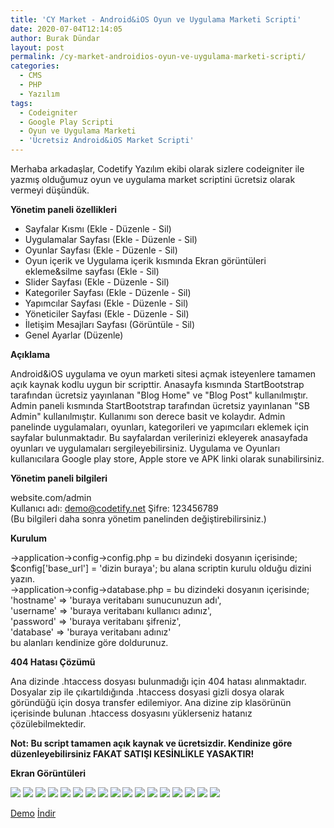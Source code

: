 ```yaml
---
title: 'CY Market - Android&iOS Oyun ve Uygulama Marketi Scripti'
date: 2020-07-04T12:14:05
author: Burak Dündar
layout: post
permalink: /cy-market-androidios-oyun-ve-uygulama-marketi-scripti/
categories:
  - CMS
  - PHP
  - Yazılım
tags:
  - Codeigniter
  - Google Play Scripti
  - Oyun ve Uygulama Marketi
  - 'Ücretsiz Android&iOS Market Scripti'
---
```

Merhaba arkadaşlar, Codetify Yazılım ekibi olarak sizlere codeigniter ile yazmış olduğumuz oyun ve uygulama market scriptini ücretsiz olarak vermeyi düşündük.

**Yönetim paneli özellikleri**

* Sayfalar Kısmı (Ekle - Düzenle - Sil)
* Uygulamalar Sayfası (Ekle - Düzenle - Sil)
* Oyunlar Sayfası (Ekle - Düzenle - Sil)
* Oyun içerik ve Uygulama içerik kısmında Ekran görüntüleri ekleme&silme sayfası (Ekle - Sil)
* Slider Sayfası (Ekle - Düzenle - Sil)
* Kategoriler Sayfası (Ekle - Düzenle - Sil)
* Yapımcılar Sayfası (Ekle - Düzenle - Sil)
* Yöneticiler Sayfası (Ekle - Düzenle - Sil)
* İletişim Mesajları Sayfası (Görüntüle - Sil)
* Genel Ayarlar (Düzenle)

**Açıklama**  

Android&iOS uygulama ve oyun marketi sitesi açmak isteyenlere tamamen açık kaynak kodlu uygun bir scripttir. Anasayfa kısmında StartBootstrap tarafından ücretsiz yayınlanan "Blog Home" ve "Blog Post" kullanılmıştır. Admin paneli kısmında StartBootstrap tarafından ücretsiz yayınlanan "SB Admin" kullanılmıştır. Kullanımı son derece basit ve kolaydır. Admin panelinde uygulamaları, oyunları, kategorileri ve yapımcıları eklemek için sayfalar bulunmaktadır. Bu sayfalardan verilerinizi ekleyerek anasayfada oyunları ve uygulamaları sergileyebilirsiniz. Uygulama ve Oyunları kullanıcılara Google play store, Apple store ve APK linki olarak sunabilirsiniz.


**Yönetim paneli bilgileri**

website.com/admin  
Kullanıcı adı: demo@codetify.net 
Şifre: 123456789  
(Bu bilgileri daha sonra yönetim panelinden değiştirebilirsiniz.)

**Kurulum** 

->application->config->config.php = bu dizindeki dosyanın içerisinde;  
$config['base_url'] = 'dizin buraya'; bu alana scriptin kurulu olduğu dizini yazın.  
->application->config->database.php = bu dizindeki dosyanın içerisinde;  
'hostname' => 'buraya veritabanı sunucunuzun adı',  
'username' => 'buraya veritabanı kullanıcı adınız',  
'password' => 'buraya veritabanı şifreniz',  
'database' => 'buraya veritabanı adınız'  
bu alanları kendinize göre doldurunuz.

**404 Hatası Çözümü** 

Ana dizinde .htaccess dosyası bulunmadığı için 404 hatası alınmaktadır. Dosyalar zip ile çıkartıldığında .htaccess dosyasi gizli dosya olarak göründüğü için dosya transfer edilemiyor. Ana dizine zip klasörünün içerisinde bulunan .htaccess dosyasını yüklerseniz hatanız çözülebilmektedir.

**Not: Bu script tamamen açık kaynak ve ücretsizdir. Kendinize göre düzenleyebilirsiniz FAKAT SATIŞI KESİNLİKLE YASAKTIR!**

**Ekran Görüntüleri**

<img src="https://demo.codetify.net/cy-market/ekran/anasayfa1.png" class="img-fluid">

<img src="https://demo.codetify.net/cy-market/ekran/anasayfa2.png" class="img-fluid">

<img src="https://demo.codetify.net/cy-market/ekran/anasayfa3.png" class="img-fluid">

<img src="https://demo.codetify.net/cy-market/ekran/anasayfa4.png" class="img-fluid">

<img src="https://demo.codetify.net/cy-market/ekran/anasayfa5.png" class="img-fluid">

<img src="https://demo.codetify.net/cy-market/ekran/anasayfa6.png" class="img-fluid">

<img src="https://demo.codetify.net/cy-market/ekran/anasayfa7.png" class="img-fluid">

<img src="https://demo.codetify.net/cy-market/ekran/admin1.png" class="img-fluid">

<img src="https://demo.codetify.net/cy-market/ekran/admin2.png" class="img-fluid">

<img src="https://demo.codetify.net/cy-market/ekran/admin3.png" class="img-fluid">

<img src="https://demo.codetify.net/cy-market/ekran/admin4.png" class="img-fluid">

<img src="https://demo.codetify.net/cy-market/ekran/admin5.png" class="img-fluid">

<img src="https://demo.codetify.net/cy-market/ekran/admin6.png" class="img-fluid">

<img src="https://demo.codetify.net/cy-market/ekran/admin7.png" class="img-fluid">

<img src="https://demo.codetify.net/cy-market/ekran/admin8.png" class="img-fluid">

<img src="https://demo.codetify.net/cy-market/ekran/admin9.png" class="img-fluid">

<img src="https://demo.codetify.net/cy-market/ekran/admin10.png" class="img-fluid">

[Demo](https://demo.codetify.net/?theme=cy-market) [İndir](https://demo.codetify.net/?theme=cy-market)